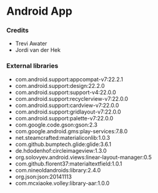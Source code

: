 # Android App
### Credits
 - Trevi Awater
 - Jordi van der Hek

### External libraries
- com.android.support:appcompat-v7:22.2.1
- com.android.support:design:22.2.0
- com.android.support:support-v4:22.0.0
- com.android.support:recyclerview-v7:22.0.0
- com.android.support:cardview-v7:22.0.0
- com.android.support:gridlayout-v7:22.0.0
- com.android.support:palette-v7:22.0.0
- com.google.code.gson:gson:2.3
- com.google.android.gms:play-services:7.8.0
- net.steamcrafted:materialiconlib:1.0.3
- com.github.bumptech.glide:glide:3.6.1
- de.hdodenhof:circleimageview:1.3.0
- org.solovyev.android.views:linear-layout-manager:0.5
- com.github.florent37:materialtextfield:1.0.1
- com.nineoldandroids:library:2.4.0
- org.json:json:20141113
- com.mcxiaoke.volley:library-aar:1.0.0
